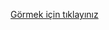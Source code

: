 
[Görmek için tıklayınız]([https://uidesigndaily.com/posts/sketch-birthdays-list-card-widget-day-1042](https://birtdayreact.netlify.app/))
